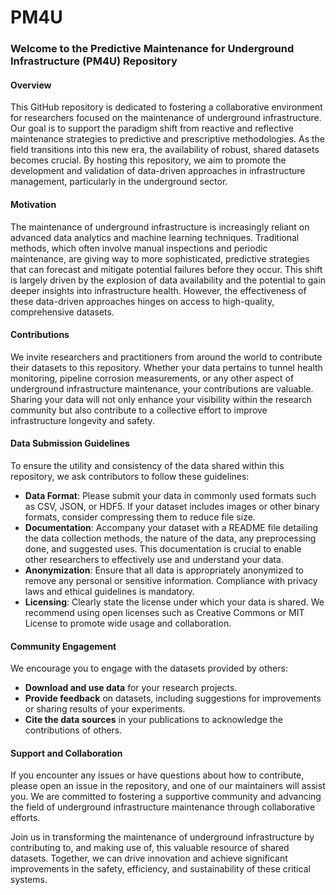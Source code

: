 # PM4U
### Welcome to the Predictive Maintenance for Underground Infrastructure (PM4U) Repository

#### Overview
This GitHub repository is dedicated to fostering a collaborative environment for researchers focused on the maintenance of underground infrastructure. Our goal is to support the paradigm shift from reactive and reflective maintenance strategies to predictive and prescriptive methodologies. As the field transitions into this new era, the availability of robust, shared datasets becomes crucial. By hosting this repository, we aim to promote the development and validation of data-driven approaches in infrastructure management, particularly in the underground sector.

#### Motivation
The maintenance of underground infrastructure is increasingly reliant on advanced data analytics and machine learning techniques. Traditional methods, which often involve manual inspections and periodic maintenance, are giving way to more sophisticated, predictive strategies that can forecast and mitigate potential failures before they occur. This shift is largely driven by the explosion of data availability and the potential to gain deeper insights into infrastructure health. However, the effectiveness of these data-driven approaches hinges on access to high-quality, comprehensive datasets. 

#### Contributions
We invite researchers and practitioners from around the world to contribute their datasets to this repository. Whether your data pertains to tunnel health monitoring, pipeline corrosion measurements, or any other aspect of underground infrastructure maintenance, your contributions are valuable. Sharing your data will not only enhance your visibility within the research community but also contribute to a collective effort to improve infrastructure longevity and safety.

#### Data Submission Guidelines
To ensure the utility and consistency of the data shared within this repository, we ask contributors to follow these guidelines:
- **Data Format**: Please submit your data in commonly used formats such as CSV, JSON, or HDF5. If your dataset includes images or other binary formats, consider compressing them to reduce file size.
- **Documentation**: Accompany your dataset with a README file detailing the data collection methods, the nature of the data, any preprocessing done, and suggested uses. This documentation is crucial to enable other researchers to effectively use and understand your data.
- **Anonymization**: Ensure that all data is appropriately anonymized to remove any personal or sensitive information. Compliance with privacy laws and ethical guidelines is mandatory.
- **Licensing**: Clearly state the license under which your data is shared. We recommend using open licenses such as Creative Commons or MIT License to promote wide usage and collaboration.

#### Community Engagement
We encourage you to engage with the datasets provided by others:
- **Download and use data** for your research projects.
- **Provide feedback** on datasets, including suggestions for improvements or sharing results of your experiments.
- **Cite the data sources** in your publications to acknowledge the contributions of others.

#### Support and Collaboration
If you encounter any issues or have questions about how to contribute, please open an issue in the repository, and one of our maintainers will assist you. We are committed to fostering a supportive community and advancing the field of underground infrastructure maintenance through collaborative efforts.

Join us in transforming the maintenance of underground infrastructure by contributing to, and making use of, this valuable resource of shared datasets. Together, we can drive innovation and achieve significant improvements in the safety, efficiency, and sustainability of these critical systems.
